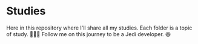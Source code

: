 # Studies
Here in this repository where I'll share all my studies.
Each folder is a topic of study.
:green_book::blue_book::orange_book:
Follow me on this journey to be a Jedi developer. :smiley:
